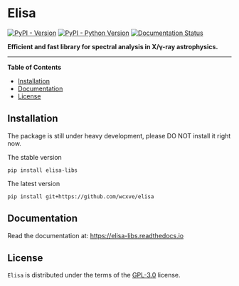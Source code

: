 # Elisa

[![PyPI - Version](https://img.shields.io/pypi/v/elisa-libs.svg)](https://pypi.org/project/elisa-libs)
[![PyPI - Python Version](https://img.shields.io/pypi/pyversions/elisa-libs.svg)](https://pypi.org/project/elisa-libs)
[![Documentation Status](https://readthedocs.org/projects/elisa-libs/badge/?version=latest)](https://elisa-libs.readthedocs.io/en/latest/?badge=latest)

**Efficient and fast library for spectral analysis in X/γ-ray astrophysics.**

-----

**Table of Contents**

- [Installation](#installation)
- [Documentation](#documentation)
- [License](#license)

## Installation

The package is still under heavy development, please DO NOT install it right now.

The stable version

```console
pip install elisa-libs
```

The latest version

```console
pip install git+https://github.com/wcxve/elisa
```

## Documentation

Read the documentation at: https://elisa-libs.readthedocs.io

## License

`Elisa` is distributed under the terms of the [GPL-3.0](https://www.gnu.org/licenses/gpl-3.0-standalone.html) license.
